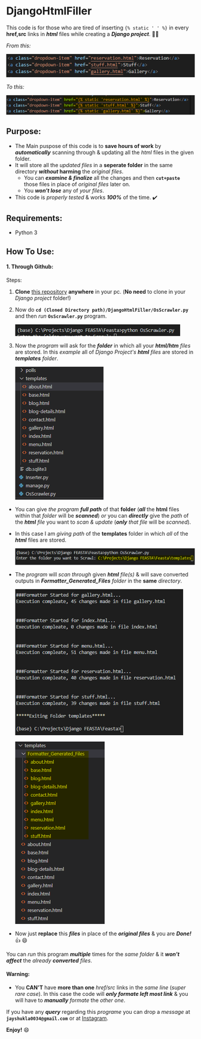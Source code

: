 # DjangoHtmlFiller

This code is for those who are tired of inserting `{% static ' ' %}` in every **href,src** links in __*html*__ files while creating a __*Django project*__. :sassy_man:

_From this:_

![Normal Html](/Images/Normal.png)

_To this:_ 

![Formatted for Django](/Images/AfterExec.png)

## Purpose:
- The Main puspose of this code is to **save hours of work** by **_automatically_** scanning through  & updating all the _html_ files in the given folder.
- It will store all the _updated files_ in a __seperate folder__ in the same directory **_without_ harming** the _original files_.
  - You can **_examine & finalize_** all the changes and then __`cut+paste`__ those files in place of _original files_ later on. 
  - You **_won't lose_** any of _your files_.
- This code is _properly tested_ & works **_100%_** of the time. :heavy_check_mark:

## Requirements:
- Python 3

## How To Use:
#### 1. Through Github:
Steps:
1. __Clone__ [this repository](https://github.com/Jay206-Programmer/DjangoHtmlFiller) **anywhere** in your pc. (**No need** to clone in your _Django project_ folder!)
2. Now do __`cd (Cloned Directory path)/DjangoHtmlFiller/OsScrawler.py`__ and then _run_ __`OsScrawler.py`__ program. 

   ![Run Code](/Images/Run.png)
  
3. Now the _program_ will ask for the _**folder**_ in which all your _**html/htm** files_ are stored. In this _example_ all of _Django Project's **html** files_ are stored in _**templates** folder_.

   ![Assets Folder](/Images/Folder.png)
   
- You can give _the program **full path**_ of that **folder** (**_all_** the **html** files within that _folder_ will be **_scanned_**) _or_ you can _**directly**_ give the _path_ of the *__html__ file* you want to _scan & update_ (_**only**_ _that file_ will be _scanned_).  
- In this case I am _giving path_ of the **templates** folder in which _all_ of the _**html**_ files are stored.

   ![Give Full Path](/Images/GivingFilePath.png)
   
- The _program_ will _scan through_ given _**html** file(s)_ & will save converted outputs in _**Formatter_Generated_Files** folder_ in the **same** _directory_.

   ![program Execution](/Images/Execution.png)
  
   ![Run Code](/Images/NewFolder.png)
   
- Now just **replace** this _**files**_ in place of the _**original files**_ & you are _**Done!**_ :+1: :smile:   
   
You can _run_ this program **_multiple_** times for the _same folder_ & it **_won't affect_** the _already **converted** files_.   

#### Warning:

- You **CAN'T** have **more than one** _href/src_ links in the _same line_ (_super rare case_). In this case the code will _**only formate left most link**_ & you will have to _**manually** formate_ the _other one_. 

If you have any **_query_** regarding this _programe_ you can drop a _message_ at **`jayshukla0034@gmail.com`** or at [Instagram](https://www.instagram.com/jay_shukla_20_06/?hl=en). 

**Enjoy!** :smile:
